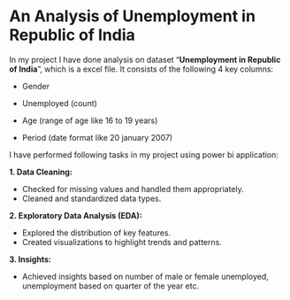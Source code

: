 # **An Analysis of Unemployment in Republic of India**

In my project I have done analysis on dataset “**Unemployment in Republic of India**”, which is a excel file. 
It consists of the following 4 key columns: 
 
   - Gender 
 
 - Unemployed (count)
 
 - Age (range of age like 16 to 19 years)
 
 - Period (date format like 20 january 2007)

I have performed following tasks in my project using power bi application:

**1. Data Cleaning:**
  * Checked for missing values and handled them appropriately.
  * Cleaned and standardized data types.
    
**2. Exploratory Data Analysis (EDA):**
- Explored the distribution of key features.
- Created visualizations to highlight trends and patterns.

**3. Insights:**
- Achieved insights based on number of male or female unemployed, unemployment based on quarter of the year etc.

